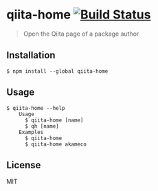 # qiita-home [![Build Status](https://travis-ci.org/akameco/qiita-home.svg?branch=master)](https://travis-ci.org/akameco/qiita-home)

> Open the Qiita page of a package author

## Installation

```
$ npm install --global qiita-home
```

## Usage

```
$ qiita-home --help
	Usage
	  $ qiita-home [name]
	  $ qh [name]
	Examples
	  $ qiita-home
	  $ qiita-home akameco
```

## License

MIT
